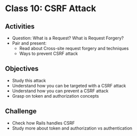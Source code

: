 
# Class 10: CSRF Attack

## Activities
  - Question: What is a Request? What is Request Forgery?
  - Pair and present:
    - Read about Cross-site request forgery and techniques
    - Ways to prevent CSRF attack

## Objectives
  - Study this attack
  - Understand how you can be targeted with a CSRF attack
  - Understand how you can prevent a CSRF attack
  - Grasp on token and authorization concepts

## Challenge
  - Check how Rails handles CSRF
  - Study more about token and authorization vs authentication
